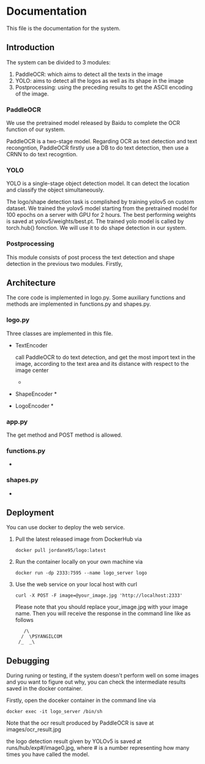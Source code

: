 # Documentation

This file is the documentation for the system.

## Introduction

The system can be divided to 3 modules:

1. PaddleOCR: which aims to detect all the texts in the image
2. YOLO: aims to detect all the logos as well as its shape in the image
3. Postprocessing: using the preceding results to get the ASCII encoding of the image.

### PaddleOCR

We use the pretrained model released by Baidu to complete the OCR function of our system.

PaddleOCR is a two-stage model. Regarding OCR as text detection and text recongntion, PaddleOCR firstly use a DB to do text detection, then use a CRNN to do text recogntion.

### YOLO

YOLO is a single-stage object detection model. It can detect the location and classify the object simultaneously.

The logo/shape detection task is complished by training yolov5 on custom dataset. We trained the yolov5 model starting from the pretrained model for 100 epochs on a server with GPU for 2 hours. The best performing weights is saved at yolov5/weights/best.pt. The trained yolo model is called by torch.hub() fonction. We will use it to do shape detection in our system.

### Postprocessing

This module consists of post process the text detection and shape detection in the previous two modules. Firstly, 

## Architecture

The core code is implemented in logo.py. Some auxiliary functions and methods are implemented in functions.py and shapes.py.

### logo.py

Three classes are implemented in this file.

* TextEncoder

  call PaddleOCR to do text detection, and get the most import text in the image, according to the text area and its distance with respect to the image center

  * 

* ShapeEncoder
  * 

* LogoEncoder
  * 

### app.py

The get method and POST method is allowed.

### functions.py

* 

### shapes.py

* 

## Deployment

You can use docker to deploy the web service.

1. Pull the latest released image from DockerHub via

   ```
   docker pull jordane95/logo:latest
   ```

2. Run the container locally on your own machine via

   ```
   docker run -dp 2333:7595 --name logo_server logo
   ```

3. Use the web service on your local host with curl

   ```
   curl -X POST -F image=@your_image.jpg 'http://localhost:2333'
   ```

   Please note that you should replace your_image.jpg with your image name. Then you will receive the response in the command line like as follows

   ```
      /\              
     /  \PSYANGILCOM  
    /_  _\            
   ```

## Debugging

During runing or testing, if the system doesn't perform well on some images and you want to figure out why, you can check the intermediate results saved in the docker container.

Firstly, open the doceker container in the command line via

```
docker exec -it logo_server /bin/sh
```

Note that the ocr result produced by PaddleOCR is save at images/ocr_result.jpg

the logo detection result given by YOLOv5 is saved at runs/hub/exp#/image0.jpg, where # is a number representing how many times you have called the model.

